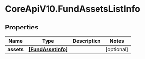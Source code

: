 # CoreApiV10.FundAssetsListInfo

## Properties
Name | Type | Description | Notes
------------ | ------------- | ------------- | -------------
**assets** | [**[FundAssetInfo]**](FundAssetInfo.md) |  | [optional] 


